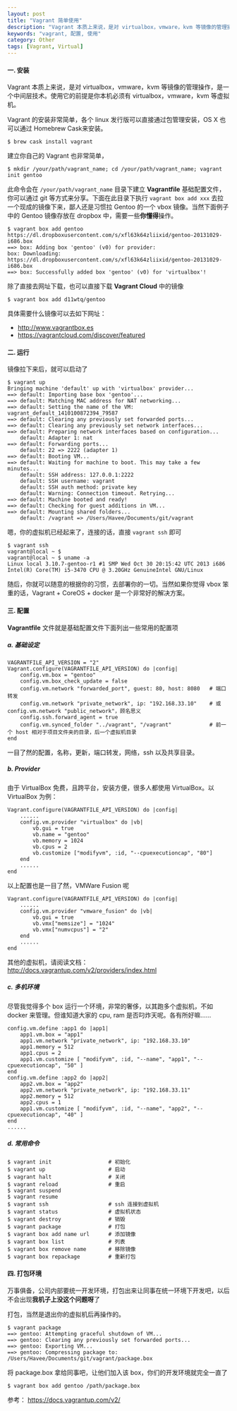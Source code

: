 ```yaml
---
layout: post
title: "Vagrant 简单使用"
description: "Vagrant 本质上来说，是对 virtualbox，vmware，kvm 等镜像的管理操作，是一个中间层技术。使用它的前提是你本机必须有 virtualbox，vmware，kvm 等虚拟机。"
keywords: "vagrant, 配置, 使用"
category: Other
tags: [Vagrant, Virtual]
---
```


#### 一. 安装

Vagrant 本质上来说，是对 virtualbox，vmware，kvm 等镜像的管理操作，是一个中间层技术。使用它的前提是你本机必须有 virtualbox，vmware，kvm 等虚拟机。

Vagrant 的安装非常简单，各个 linux 发行版可以直接通过包管理安装，OS X 也可以通过 Homebrew Cask来安装。

    $ brew cask install vagrant

<!-- more -->
建立你自己的 Vagrant 也非常简单，

    $ mkdir /your/path/vagrant_name; cd /your/path/vagrant_name; vagrant init gentoo

此命令会在 `/your/path/vagrant_name` 目录下建立 **Vagrantfile** 基础配置文件，你可以通过 git 等方式来分享。下面在此目录下执行 `vagrant box add xxx` 去拉一个现成的镜像下来，鄙人还是习惯拉 Gentoo 的一个 vbox 镜像。当然下面例子中的 Gentoo 镜像存放在 dropbox 中，需要一些**你懂得**操作。

    $ vagrant box add gentoo https://dl.dropboxusercontent.com/s/xfl63k64zliixid/gentoo-20131029-i686.box
    ==> box: Adding box 'gentoo' (v0) for provider:
    box: Downloading: https://dl.dropboxusercontent.com/s/xfl63k64zliixid/gentoo-20131029-i686.box
    ==> box: Successfully added box 'gentoo' (v0) for 'virtualbox'!

除了直接去网址下载，也可以直接下载 **Vagrant Cloud** 中的镜像

    $ vagrant box add d11wtq/gentoo

具体需要什么镜像可以去如下网址：

- <http://www.vagrantbox.es>
- <https://vagrantcloud.com/discover/featured>

#### 二. 运行

镜像拉下来后，就可以启动了

    $ vagrant up
    Bringing machine 'default' up with 'virtualbox' provider...
    ==> default: Importing base box 'gentoo'...
    ==> default: Matching MAC address for NAT networking...
    ==> default: Setting the name of the VM: vagrant_default_1410100872394_79587
    ==> default: Clearing any previously set forwarded ports...
    ==> default: Clearing any previously set network interfaces...
    ==> default: Preparing network interfaces based on configuration...
        default: Adapter 1: nat
    ==> default: Forwarding ports...
        default: 22 => 2222 (adapter 1)
    ==> default: Booting VM...
    ==> default: Waiting for machine to boot. This may take a few minutes...
        default: SSH address: 127.0.0.1:2222
        default: SSH username: vagrant
        default: SSH auth method: private key
        default: Warning: Connection timeout. Retrying...
    ==> default: Machine booted and ready!
    ==> default: Checking for guest additions in VM...
    ==> default: Mounting shared folders...
        default: /vagrant => /Users/Havee/Documents/git/vagrant

嗯，你的虚拟机已经起来了，连接的话，直接 `vagrant ssh` 即可

    $ vagrant ssh
    vagrant@local ~ $
    vagrant@local ~ $ uname -a
    Linux local 3.10.7-gentoo-r1 #1 SMP Wed Oct 30 20:15:42 UTC 2013 i686 Intel(R) Core(TM) i5-3470 CPU @ 3.20GHz GenuineIntel GNU/Linux

随后，你就可以随意的根据你的习惯，去部署你的一切。当然如果你觉得 vbox 笨重的话，Vagrant + CoreOS + docker 是一个非常好的解决方案。

#### 三. 配置

**Vagrantfile** 文件就是基础配置文件下面列出一些常用的配置项

##### a. 基础设定

    VAGRANTFILE_API_VERSION = "2"
    Vagrant.configure(VAGRANTFILE_API_VERSION) do |config|
        config.vm.box = "gentoo"
        config.vm.box_check_update = false
        config.vm.network "forwarded_port", guest: 80, host: 8080   # 端口转发
        config.vm.network "private_network", ip: "192.168.33.10"    # 或 config.vm.network "public_network"，顾名思义
        config.ssh.forward_agent = true
        config.vm.synced_folder "../vagrant", "/vagrant"            # 前一个 host 相对于项目文件夹的目录，后一个虚拟机目录
    end

一目了然的配置，名称，更新，端口转发，网络，ssh 以及共享目录。

##### b. Provider

由于 VirtualBox 免费，且跨平台，安装方便，很多人都使用 VirtualBox。以 VirtualBox 为例：

    Vagrant.configure(VAGRANTFILE_API_VERSION) do |config|
        ......
        config.vm.provider "virtualbox" do |vb|
            vb.gui = true
            vb.name = "gentoo"
            vb.memory = 1024
            vb.cpus = 2
            vb.customize ["modifyvm", :id, "--cpuexecutioncap", "80"]
        end
        ......
    end

以上配置也是一目了然，VMWare Fusion 呢

    Vagrant.configure(VAGRANTFILE_API_VERSION) do |config|
        ......
        config.vm.provider "vmware_fusion" do |vb|
            vb.gui = true
            vb.vmx["memsize"] = "1024"
            vb.vmx["numvcpus"] = "2"
        end
        ......
    end

其他的虚拟机，请阅读文档： <http://docs.vagrantup.com/v2/providers/index.html>

##### c. 多机环境

尽管我觉得多个 box 运行一个环境，非常的奢侈，以其跑多个虚拟机，不如 docker 来管理。但谁知道大家的 cpu, ram 是否叼炸天呢。各有所好嘛......

    config.vm.define :app1 do |app1|
        app1.vm.box = "app1"
        app1.vm.network "private_network", ip: "192.168.33.10"
        app1.memory = 512
        app1.cpus = 2
        app1.vm.customize [ "modifyvm", :id, "--name", "app1", "--cpuexecutioncap", "50" ]
    end
    config.vm.define :app2 do |app2|
        app2.vm.box = "app2"
        app2.vm.network "private_network", ip: "192.168.33.11"
        app2.memory = 512
        app2.cpus = 1
        app1.vm.customize [ "modifyvm", :id, "--name", "app2", "--cpuexecutioncap", "40" ]
    end
    ......

##### d. 常用命令

    $ vagrant init                  # 初始化
    $ vagrant up                    # 启动
    $ vagrant halt                  # 关闭
    $ vagrant reload                # 重启
    $ vagrant suspend
    $ vagrant resume
    $ vagrant ssh                   # ssh 连接到虚拟机
    $ vagrant status                # 虚拟机状态
    $ vagrant destroy               # 销毁
    $ vagrant package               # 打包
    $ vagrant box add name url      # 添加镜像
    $ vagrant box list              # 列表
    $ vagrant box remove name       # 移除镜像
    $ vagrant box repackage         # 重新打包

#### 四. 打包环境

万事俱备，公司内部要统一开发环境，打包出来让同事在统一环境下开发吧，以后不会出现**我机子上没这个问题呀**了

打包，当然是退出你的虚拟机后再操作的。

    $ vagrant package
    ==> gentoo: Attempting graceful shutdown of VM...
    ==> gentoo: Clearing any previously set forwarded ports...
    ==> gentoo: Exporting VM...
    ==> gentoo: Compressing package to: /Users/Havee/Documents/git/vagrant/package.box

将 package.box 拿给同事吧，让他们加入该 box，你们的开发环境就完全一直了

    $ vagrant box add gentoo /path/package.box

参考： <https://docs.vagrantup.com/v2/>
